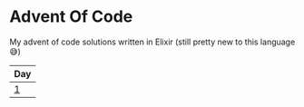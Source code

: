 # Advent Of Code

My advent of code solutions written in Elixir (still pretty new to this language 😅)

|Day|
|---|
|  [1](./lib/day1.ex)|